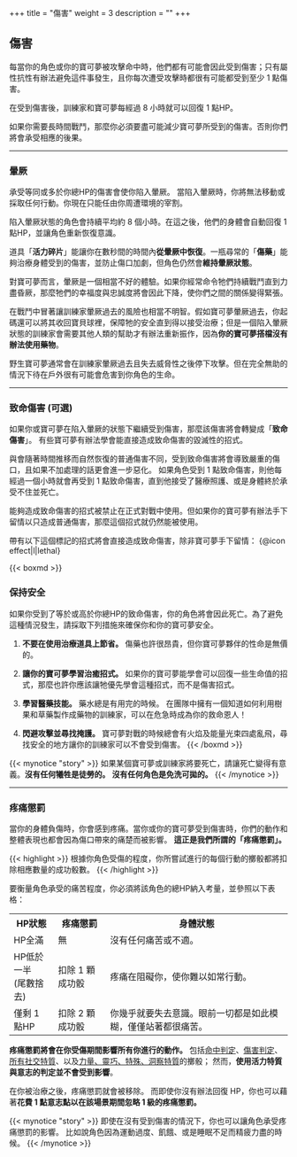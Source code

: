 +++
title = "傷害"
weight = 3
description = ""
+++

## 傷害
每當你的角色或你的寶可夢被攻擊命中時，他們都有可能會因此受到傷害；只有屬性抗性有辦法避免這件事發生，且你每次遭受攻擊時都很有可能都受到至少 1 點傷害。

在受到傷害後，訓練家和寶可夢每經過 8 小時就可以回復 1 點HP。

如果你需要長時間戰鬥，那麼你必須要盡可能減少寶可夢所受到的傷害。否則你們將會承受相應的後果。


---
### 暈厥
承受等同或多於你總HP的傷害會使你陷入暈厥。
當陷入暈厥時，你將無法移動或採取任何行動。你現在只能任由你周遭環境的宰割。

陷入暈厥狀態的角色會持續平均約 8 個小時。在這之後，他們的身體會自動回復 1 點HP，並讓角色重新恢復意識。

道具「**活力碎片**」能讓你在數秒間的時間內**從暈厥中恢復**。一瓶尋常的「**傷藥**」能夠治療身體受到的傷害，並防止傷口加劇，但角色仍然會**維持暈厥狀態**。


對寶可夢而言，暈厥是一個相當不好的體驗。如果你經常命令牠們持續戰鬥直到力盡昏厥，那麼牠們的幸福度與忠誠度將會因此下降，使你們之間的關係變得緊張。

在戰鬥中冒著讓訓練家暈厥過去的風險也相當不明智。假如寶可夢暈厥過去，你起碼還可以將其收回寶貝球裡，保障牠的安全直到得以接受治療；但是一個陷入暈厥狀態的訓練家會需要其他人類的幫助才有辦法重新振作，因為**你的寶可夢搭檔沒有辦法使用藥物**。

野生寶可夢通常會在訓練家暈厥過去且失去威脅性之後停下攻擊。但在完全無助的情況下待在戶外很有可能會危害到你角色的生命。


---
### 致命傷害 (可選)
如果你或寶可夢在陷入暈厥的狀態下繼續受到傷害，那麼該傷害將會轉變成「**致命傷害**」。
有些寶可夢有辦法學會能直接造成致命傷害的毀滅性的招式。

與會隨著時間推移而自然恢復的普通傷害不同，受到致命傷害將會導致嚴重的傷口，且如果不加處理的話更會進一步惡化。
如果角色受到 1 點致命傷害，則他每經過一個小時就會再受到 1 點致命傷害，直到他接受了醫療照護、或是身體終於承受不住並死亡。

能夠造成致命傷害的招式被禁止在正式對戰中使用。但如果你的寶可夢有辦法手下留情以只造成普通傷害，那麼這個招式就仍然能被使用。

帶有以下這個標記的招式將會直接造成致命傷害，除非寶可夢手下留情：
{@icon effect|l|lethal}


{{< boxmd >}}
### 保持安全
如果你受到了等於或高於你總HP的致命傷害，你的角色將會因此死亡。為了避免這種情況發生，請採取下列措施來確保你和你的寶可夢安全。

1. **不要在使用治療道具上節省。**
傷藥也許很昂貴，但你寶可夢夥伴的性命是無價的。

2. **讓你的寶可夢學習治癒招式。**
如果你的寶可夢能學會可以回復一些生命值的招式，那麼也許你應該讓牠優先學會這種招式，而不是傷害招式。

3. **學習醫藥技能。**
藥水總是有用完的時候。
在團隊中擁有一個知道如何利用樹果和草藥製作成藥物的訓練家，可以在危急時成為你的救命恩人！

4. **閃避攻擊並尋找掩護。**
寶可夢對戰的時候總會有火焰及能量光束四處亂飛，尋找安全的地方讓你的訓練家可以不會受到傷害。
{{< /boxmd >}}

{{< mynotice "story" >}}
如果某個寶可夢或訓練家將要死亡，請讓死亡變得有意義。**沒有任何犧牲是徒勞的。**
**沒有任何角色是免洗可拋的。**
{{< /mynotice >}}


---
### 疼痛懲罰
當你的身體負傷時，你會感到疼痛。當你或你的寶可夢受到傷害時，你們的動作和整體表現也都會因為傷口帶來的痛楚而被影響。
**這正是我們所謂的「疼痛懲罰」。**

{{< highlight >}}
根據你角色受傷的程度，你所嘗試進行的每個行動的擲骰都將扣除相應數量的成功骰數。
{{< /highlight >}}

要衡量角色承受的痛苦程度，你必須將該角色的總HP納入考量，並參照以下表格：

<table>
  <tr>
    <th>HP狀態</th>
    <th>疼痛懲罰</th>
    <th>身體狀態</th>
  </tr>
  <tr>
    <td>HP全滿</td>
    <td>無</td>
    <td align="left">沒有任何痛苦或不適。</td>
  </tr>
  <tr>
    <td>HP低於一半<br>(尾數捨去)</td>
    <td>扣除 1 顆成功骰</td>
    <td align="left">疼痛在阻礙你，使你難以如常行動。</td>
  </tr>
  <tr>
    <td>僅剩 1 點HP</td>
    <td>扣除 2 顆成功骰</td>
    <td align="left">你幾乎就要失去意識。眼前一切都是如此模糊，僅僅站著都很痛苦。</td>
  </tr>
</table>

**疼痛懲罰將會在你受傷期間影響所有你進行的動作。**
包括<u>命中判定</u>、<u>傷害判定</u>、<u>所有社交特質</u>、以及<u>力量、靈巧、特殊、洞察特質</u>的擲骰；
然而，**使用活力特質與意志的判定並不會受到影響**。

在你被治療之後，疼痛懲罰就會被移除。
而即使你沒有辦法回復 HP，你也可以藉著**花費 1 點意志點以在該場景期間忽略 1 級的疼痛懲罰。**

{{< mynotice "story" >}}
即使在沒有受到傷害的情況下，你也可以讓角色承受疼痛懲罰的影響。
比如說角色因為運動過度、飢餓、或是睡眠不足而精疲力盡的時候。 
{{< /mynotice >}}

